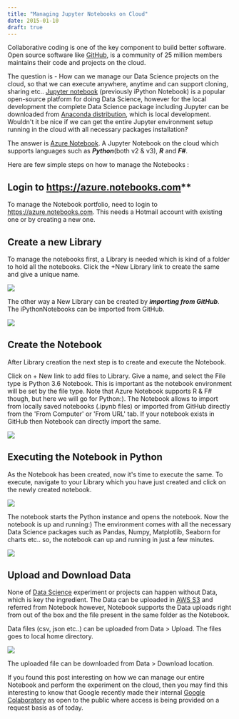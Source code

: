 ```yaml
---
title: "Managing Jupyter Notebooks on Cloud"
date: 2015-01-10
draft: true
---
```




Collaborative coding is one of the key component to build better software. Open source software like [GitHub](https://github.com/about), is a community of 25 million members maintains their code and projects on the cloud.

The question is - How can we manage our Data Science projects on the cloud, so that we can execute anywhere, anytime and can support cloning, sharing etc.. <a href="https://github.com/jupyter/notebook" target="_blank">Jupyter notebook</a> (previously iPython Notebook) is a popular open-source platform for doing Data Science, however for the local development the complete Data Science package including Jupyter can be downloaded from [Anaconda distribution](https://www.anaconda.com/download/#macos), which is local development. Wouldn't it be nice if we can get the entire Jupyter environment setup running in the cloud with all necessary packages installation?

The answer is [Azure Notebook](https://github.com/jupyter/notebook). A Jupyter Notebook on the cloud which supports languages such as ***Python***(both v2 & v3), ***R*** and ***F#***.

Here are few simple steps on how to manage the Notebooks :

## Login to https://azure.notebooks.com**

To manage the Notebook portfolio, need to login to https://azure.notebooks.com. This needs a Hotmail account with existing one or by creating a new one.

## Create a new Library

To manage the notebooks first, a Library is needed which is kind of a folder to hold all the notebooks. Click the +New Library link to create the same and give a unique name.

![](/jupyter_on_cloud_img1.png)


The other way a New Library can be created by ***importing from GitHub***. The iPythonNotebooks can be imported from GitHub.

![](/jupyter_on_cloud_img2.png)

## Create the Notebook

After Library creation the next step is to create and execute the Notebook.

Click on + New link to add files to Library. Give a name, and select the File type is Python 3.6 Notebook. This is important as the notebook environment will be set by the file type. Note that Azure Notebook supports R & F# though, but here we will go for Python:). The Notebook allows to import from locally saved notebooks (.ipynb files) or imported from GitHub directly from the 'From Computer' or 'From URL' tab. If your notebook exists in GitHub then Notebook can directly import the same.

![](/jupyter_on_cloud_img3.png)

## Executing the Notebook in Python

As the Notebook has been created, now it's time to execute the same. To execute, navigate to your Library which you have just created and click on the newly created notebook.

![](/jupyter_on_cloud_img4.png)

The notebook starts the Python instance and opens the notebook. Now the notebook is up and running:) The environment comes with all the necessary Data Science packages such as Pandas, Numpy, Matplotlib, Seaborn for charts etc.. so, the notebook can up and running in just a few minutes.

![](/jupyter_on_cloud_img5.png)

## Upload and Download Data

None of [Data Science](https://en.wikipedia.org/wiki/Data_science) experiment or projects can happen without Data, which is key the ingredient. The Data can be uploaded in [AWS S3](https://aws.amazon.com/s3/details/) and referred from Notebook however, Notebook supports the Data uploads right from out of the box and the file present in the same folder as the Notebook.

Data files (csv, json etc..) can be uploaded from Data > Upload. The files goes to local home directory.

![](/jupyter_on_cloud_img6.png)

The uploaded file can be downloaded from Data > Download location.


If you found this post interesting on how we can manage our entire Notebook and perform the experiment on the cloud, then you may find this interesting to know that Google recently made their internal [Google Colaboratory](https://research.google.com/colaboratory/unregistered.html) as open to the public where access is being provided on a request basis as of today.

